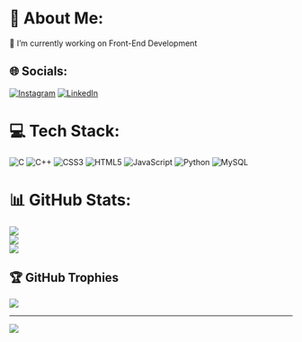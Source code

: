 # 💫 About Me:
🔭 I’m currently working on Front-End Development


## 🌐 Socials:
[![Instagram](https://img.shields.io/badge/Instagram-%23E4405F.svg?logo=Instagram&logoColor=white)](https://instagram.com/Jaswantbandaru7) [![LinkedIn](https://img.shields.io/badge/LinkedIn-%230077B5.svg?logo=linkedin&logoColor=white)](https://linkedin.com/in/Jaswanthbandaru) 

# 💻 Tech Stack:
![C](https://img.shields.io/badge/c-%2300599C.svg?style=flat-square&logo=c&logoColor=white) ![C++](https://img.shields.io/badge/c++-%2300599C.svg?style=flat-square&logo=c%2B%2B&logoColor=white) ![CSS3](https://img.shields.io/badge/css3-%231572B6.svg?style=flat-square&logo=css3&logoColor=white) ![HTML5](https://img.shields.io/badge/html5-%23E34F26.svg?style=flat-square&logo=html5&logoColor=white) ![JavaScript](https://img.shields.io/badge/javascript-%23323330.svg?style=flat-square&logo=javascript&logoColor=%23F7DF1E) ![Python](https://img.shields.io/badge/python-3670A0?style=flat-square&logo=python&logoColor=ffdd54) ![MySQL](https://img.shields.io/badge/mysql-%2300f.svg?style=flat-square&logo=mysql&logoColor=white)
# 📊 GitHub Stats:
![](https://github-readme-stats.vercel.app/api?username=Jaswanthbandaru&theme=dark&hide_border=false&include_all_commits=true&count_private=true)<br/>
![](https://github-readme-streak-stats.herokuapp.com/?user=Jaswanthbandaru&theme=dark&hide_border=false)<br/>
![](https://github-readme-stats.vercel.app/api/top-langs/?username=Jaswanthbandaru&theme=dark&hide_border=false&include_all_commits=true&count_private=true&layout=compact)

## 🏆 GitHub Trophies
![](https://github-profile-trophy.vercel.app/?username=Jaswanthbandaru&theme=radical&no-frame=false&no-bg=true&margin-w=4)

---
[![](https://visitcount.itsvg.in/api?id=Jaswanthbandaru&icon=0&color=0)](https://visitcount.itsvg.in)

<!-- Proudly created with GPRM ( https://gprm.itsvg.in ) -->
